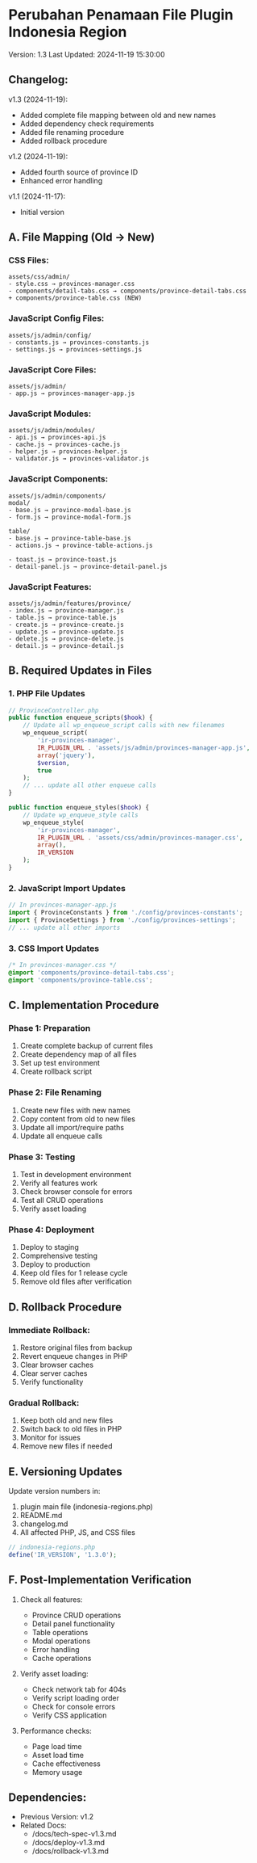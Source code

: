 # Perubahan Penamaan File Plugin Indonesia Region
Version: 1.3
Last Updated: 2024-11-19 15:30:00

## Changelog:
v1.3 (2024-11-19):
- Added complete file mapping between old and new names
- Added dependency check requirements
- Added file renaming procedure
- Added rollback procedure

v1.2 (2024-11-19):
- Added fourth source of province ID
- Enhanced error handling

v1.1 (2024-11-17):
- Initial version

## A. File Mapping (Old → New)

### CSS Files:
```
assets/css/admin/
- style.css → provinces-manager.css
- components/detail-tabs.css → components/province-detail-tabs.css
+ components/province-table.css (NEW)
```

### JavaScript Config Files:
```
assets/js/admin/config/
- constants.js → provinces-constants.js
- settings.js → provinces-settings.js
```

### JavaScript Core Files:
```
assets/js/admin/
- app.js → provinces-manager-app.js
```

### JavaScript Modules:
```
assets/js/admin/modules/
- api.js → provinces-api.js
- cache.js → provinces-cache.js
- helper.js → provinces-helper.js
- validator.js → provinces-validator.js
```

### JavaScript Components:
```
assets/js/admin/components/
modal/
- base.js → province-modal-base.js
- form.js → province-modal-form.js

table/
- base.js → province-table-base.js
- actions.js → province-table-actions.js

- toast.js → province-toast.js
- detail-panel.js → province-detail-panel.js
```

### JavaScript Features:
```
assets/js/admin/features/province/
- index.js → province-manager.js
- table.js → province-table.js
- create.js → province-create.js
- update.js → province-update.js
- delete.js → province-delete.js
- detail.js → province-detail.js
```

## B. Required Updates in Files

### 1. PHP File Updates
```php
// ProvinceController.php
public function enqueue_scripts($hook) {
    // Update all wp_enqueue_script calls with new filenames
    wp_enqueue_script(
        'ir-provinces-manager',
        IR_PLUGIN_URL . 'assets/js/admin/provinces-manager-app.js',
        array('jquery'),
        $version,
        true
    );
    // ... update all other enqueue calls
}

public function enqueue_styles($hook) {
    // Update wp_enqueue_style calls
    wp_enqueue_style(
        'ir-provinces-manager',
        IR_PLUGIN_URL . 'assets/css/admin/provinces-manager.css',
        array(),
        IR_VERSION
    );
}
```

### 2. JavaScript Import Updates
```javascript
// In provinces-manager-app.js
import { ProvinceConstants } from './config/provinces-constants';
import { ProvinceSettings } from './config/provinces-settings';
// ... update all other imports
```

### 3. CSS Import Updates
```css
/* In provinces-manager.css */
@import 'components/province-detail-tabs.css';
@import 'components/province-table.css';
```

## C. Implementation Procedure

### Phase 1: Preparation
1. Create complete backup of current files
2. Create dependency map of all files
3. Set up test environment
4. Create rollback script

### Phase 2: File Renaming
1. Create new files with new names
2. Copy content from old to new files
3. Update all import/require paths
4. Update all enqueue calls

### Phase 3: Testing
1. Test in development environment
2. Verify all features work
3. Check browser console for errors
4. Test all CRUD operations
5. Verify asset loading

### Phase 4: Deployment
1. Deploy to staging
2. Comprehensive testing
3. Deploy to production
4. Keep old files for 1 release cycle
5. Remove old files after verification

## D. Rollback Procedure

### Immediate Rollback:
1. Restore original files from backup
2. Revert enqueue changes in PHP
3. Clear browser caches
4. Clear server caches
5. Verify functionality

### Gradual Rollback:
1. Keep both old and new files
2. Switch back to old files in PHP
3. Monitor for issues
4. Remove new files if needed

## E. Versioning Updates

Update version numbers in:
1. plugin main file (indonesia-regions.php)
2. README.md
3. changelog.md
4. All affected PHP, JS, and CSS files

```php
// indonesia-regions.php
define('IR_VERSION', '1.3.0');
```

## F. Post-Implementation Verification

1. Check all features:
   - Province CRUD operations
   - Detail panel functionality
   - Table operations
   - Modal operations
   - Error handling
   - Cache operations

2. Verify asset loading:
   - Check network tab for 404s
   - Verify script loading order
   - Check for console errors
   - Verify CSS application

3. Performance checks:
   - Page load time
   - Asset load time
   - Cache effectiveness
   - Memory usage

## Dependencies:
- Previous Version: v1.2
- Related Docs: 
  - /docs/tech-spec-v1.3.md
  - /docs/deploy-v1.3.md
  - /docs/rollback-v1.3.md


